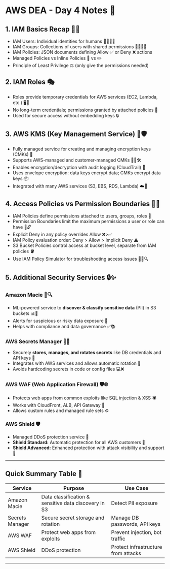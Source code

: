 # AWS DEA - Day 4 Notes 🚀

## 1. IAM Basics Recap 👥🔐
- IAM Users: Individual identities for humans 👩‍💻👨‍💻
- IAM Groups: Collections of users with shared permissions 👯‍♀️👯‍♂️
- IAM Policies: JSON documents defining Allow ✅ or Deny ❌ actions
- Managed Policies vs Inline Policies 📄 vs ✏️
- Principle of Least Privilege ⚖️ (only give the permissions needed)

## 2. IAM Roles 🎭
- Roles provide temporary credentials for AWS services (EC2, Lambda, etc.) 🖥️🔄
- No long-term credentials; permissions granted by attached policies 🔑
- Used for secure access without embedding keys 🔒

## 3. AWS KMS (Key Management Service) 🔑🛡️
- Fully managed service for creating and managing encryption keys (CMKs) 🔐
- Supports AWS-managed and customer-managed CMKs 🧑‍💼🛠️
- Enables encryption/decryption with audit logging (CloudTrail) 📜
- Uses envelope encryption: data keys encrypt data; CMKs encrypt data keys 📦
- Integrated with many AWS services (S3, EBS, RDS, Lambda) ☁️🔗

## 4. Access Policies vs Permission Boundaries 📏🚧
- IAM Policies define permissions attached to users, groups, roles 📄
- Permission Boundaries limit the maximum permissions a user or role can have 🚫🔓
- Explicit Deny in any policy overrides Allow ❌>✅
- IAM Policy evaluation order: Deny > Allow > Implicit Deny ⚠️
- S3 Bucket Policies control access at bucket level, separate from IAM policies 🪣
- Use IAM Policy Simulator for troubleshooting access issues 🕵️‍♀️🔍

## 5. Additional Security Services 🔒✨

### Amazon Macie 🤖🔍
- ML-powered service to **discover & classify sensitive data** (PII) in S3 buckets 📊🔑
- Alerts for suspicious or risky data exposure 🚨
- Helps with compliance and data governance ✅📚

### AWS Secrets Manager 🤫🔑
- Securely **stores, manages, and rotates secrets** like DB credentials and API keys 🔐
- Integrates with AWS services and allows automatic rotation 🔄
- Avoids hardcoding secrets in code or config files 💻❌

### AWS WAF (Web Application Firewall) 🛡🌐
- Protects web apps from common exploits like SQL injection & XSS 🕷️
- Works with CloudFront, ALB, API Gateway 🚀
- Allows custom rules and managed rule sets ⚙️

### AWS Shield 🛡️
- Managed DDoS protection service 🛑
- **Shield Standard:** Automatic protection for all AWS customers 🤖
- **Shield Advanced:** Enhanced protection with attack visibility and support 🎯

---

## Quick Summary Table 📝

| Service          | Purpose                                   | Use Case                            |
|------------------|-------------------------------------------|-----------------------------------|
| Amazon Macie     | Data classification & sensitive data discovery in S3 | Detect PII exposure               |
| Secrets Manager  | Secure secret storage and rotation         | Manage DB passwords, API keys     |
| AWS WAF          | Protect web apps from exploits             | Prevent injection, bot traffic    |
| AWS Shield       | DDoS protection                            | Protect infrastructure from attacks |

---
